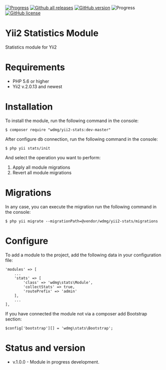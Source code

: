 [![Progress](https://img.shields.io/badge/required-Yii2_v2.0.13-blue.svg)](https://packagist.org/packages/yiisoft/yii2) [![Github all releases](https://img.shields.io/github/downloads/wdmg/yii2-stats/total.svg)](https://GitHub.com/wdmg/yii2-stats/releases/) [![GitHub version](https://badge.fury.io/gh/wdmg%2Fyii2-stats.svg)](https://github.com/wdmg/yii2-stats) ![Progress](https://img.shields.io/badge/progress-in_development-red.svg) [![GitHub license](https://img.shields.io/github/license/wdmg/yii2-stats.svg)](https://github.com/wdmg/yii2-stats/blob/master/LICENSE)

# Yii2 Statistics Module
Statistics module for Yii2

# Requirements 
* PHP 5.6 or higher
* Yii2 v.2.0.13 and newest

# Installation
To install the module, run the following command in the console:

`$ composer require "wdmg/yii2-stats:dev-master"`

After configure db connection, run the following command in the console:

`$ php yii stats/init`

And select the operation you want to perform:
  1) Apply all module migrations
  2) Revert all module migrations

# Migrations
In any case, you can execute the migration run the following command in the console:

`$ php yii migrate --migrationPath=@vendor/wdmg/yii2-stats/migrations`

# Configure

To add a module to the project, add the following data in your configuration file:

    'modules' => [
        ...
        'stats' => [
            'class' => 'wdmg\stats\Module',
            'collectStats' => true,
            'routePrefix' => 'admin'
        ],
        ...
    ],

If you have connected the module not via a composer add Bootstrap section:

`
$config['bootstrap'][] = 'wdmg\stats\Bootstrap';
`

# Status and version
* v.1.0.0 - Module in progress development.